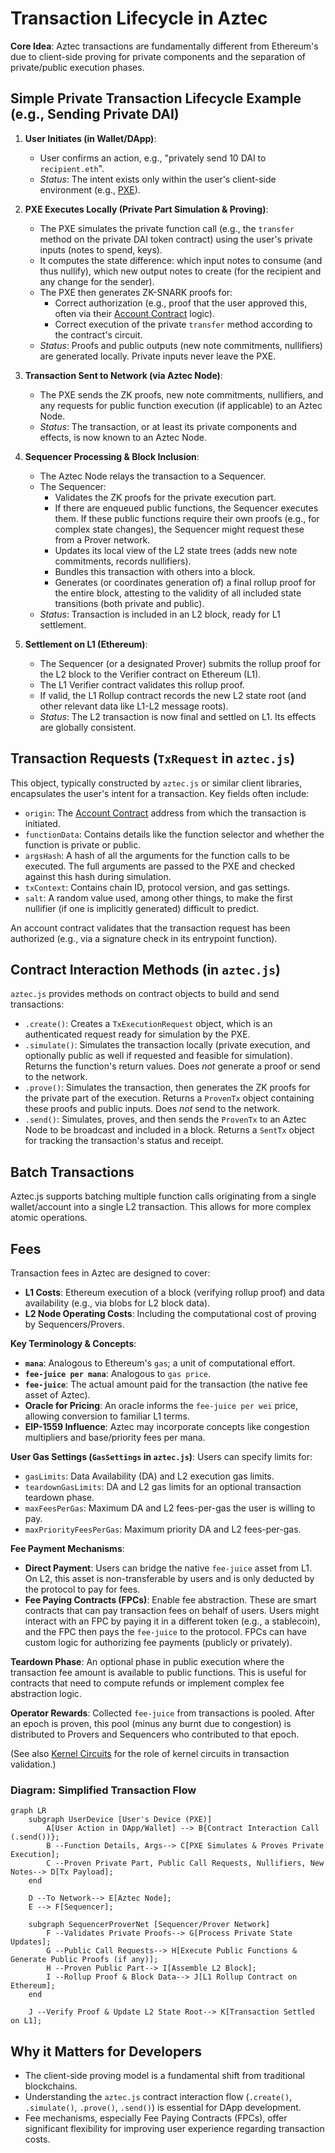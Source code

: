 # Transaction Lifecycle in Aztec

**Core Idea**: Aztec transactions are fundamentally different from Ethereum's due to client-side proving for private components and the separation of private/public execution phases.

## Simple Private Transaction Lifecycle Example (e.g., Sending Private DAI)

1.  **User Initiates (in Wallet/DApp)**:
    *   User confirms an action, e.g., "privately send 10 DAI to `recipient.eth`".
    *   *Status*: The intent exists only within the user's client-side environment (e.g., [PXE](./../ExecutionEnvironment/PXE.md)).

2.  **PXE Executes Locally (Private Part Simulation & Proving)**:
    *   The PXE simulates the private function call (e.g., the `transfer` method on the private DAI token contract) using the user's private inputs (notes to spend, keys).
    *   It computes the state difference: which input notes to consume (and thus nullify), which new output notes to create (for the recipient and any change for the sender).
    *   The PXE then generates ZK-SNARK proofs for:
        *   Correct authorization (e.g., proof that the user approved this, often via their [Account Contract](./../AccountsAndAuth/Accounts.md) logic).
        *   Correct execution of the private `transfer` method according to the contract's circuit.
    *   *Status*: Proofs and public outputs (new note commitments, nullifiers) are generated locally. Private inputs never leave the PXE.

3.  **Transaction Sent to Network (via Aztec Node)**:
    *   The PXE sends the ZK proofs, new note commitments, nullifiers, and any requests for public function execution (if applicable) to an Aztec Node.
    *   *Status*: The transaction, or at least its private components and effects, is now known to an Aztec Node.

4.  **Sequencer Processing & Block Inclusion**:
    *   The Aztec Node relays the transaction to a Sequencer.
    *   The Sequencer:
        *   Validates the ZK proofs for the private execution part.
        *   If there are enqueued public functions, the Sequencer executes them. If these public functions require their own proofs (e.g., for complex state changes), the Sequencer might request these from a Prover network.
        *   Updates its local view of the L2 state trees (adds new note commitments, records nullifiers).
        *   Bundles this transaction with others into a block.
        *   Generates (or coordinates generation of) a final rollup proof for the entire block, attesting to the validity of all included state transitions (both private and public).
    *   *Status*: Transaction is included in an L2 block, ready for L1 settlement.

5.  **Settlement on L1 (Ethereum)**:
    *   The Sequencer (or a designated Prover) submits the rollup proof for the L2 block to the Verifier contract on Ethereum (L1).
    *   The L1 Verifier contract validates this rollup proof.
    *   If valid, the L1 Rollup contract records the new L2 state root (and other relevant data like L1-L2 message roots).
    *   *Status*: The L2 transaction is now final and settled on L1. Its effects are globally consistent.

## Transaction Requests (`TxRequest` in `aztec.js`)

This object, typically constructed by `aztec.js` or similar client libraries, encapsulates the user's intent for a transaction. Key fields often include:
*   `origin`: The [Account Contract](./../AccountsAndAuth/Accounts.md) address from which the transaction is initiated.
*   `functionData`: Contains details like the function selector and whether the function is private or public.
*   `argsHash`: A hash of all the arguments for the function calls to be executed. The full arguments are passed to the PXE and checked against this hash during simulation.
*   `txContext`: Contains chain ID, protocol version, and gas settings.
*   `salt`: A random value used, among other things, to make the first nullifier (if one is implicitly generated) difficult to predict.

An account contract validates that the transaction request has been authorized (e.g., via a signature check in its entrypoint function).

## Contract Interaction Methods (in `aztec.js`)

`aztec.js` provides methods on contract objects to build and send transactions:
*   `.create()`: Creates a `TxExecutionRequest` object, which is an authenticated request ready for simulation by the PXE.
*   `.simulate()`: Simulates the transaction locally (private execution, and optionally public as well if requested and feasible for simulation). Returns the function's return values. Does *not* generate a proof or send to the network.
*   `.prove()`: Simulates the transaction, then generates the ZK proofs for the private part of the execution. Returns a `ProvenTx` object containing these proofs and public inputs. Does *not* send to the network.
*   `.send()`: Simulates, proves, and then sends the `ProvenTx` to an Aztec Node to be broadcast and included in a block. Returns a `SentTx` object for tracking the transaction's status and receipt.

## Batch Transactions

Aztec.js supports batching multiple function calls originating from a single wallet/account into a single L2 transaction. This allows for more complex atomic operations.

## Fees

Transaction fees in Aztec are designed to cover:
*   **L1 Costs**: Ethereum execution of a block (verifying rollup proof) and data availability (e.g., via blobs for L2 block data).
*   **L2 Node Operating Costs**: Including the computational cost of proving by Sequencers/Provers.

**Key Terminology & Concepts**:
*   **`mana`**: Analogous to Ethereum's `gas`; a unit of computational effort.
*   **`fee-juice per mana`**: Analogous to `gas price`.
*   **`fee-juice`**: The actual amount paid for the transaction (the native fee asset of Aztec).
*   **Oracle for Pricing**: An oracle informs the `fee-juice per wei` price, allowing conversion to familiar L1 terms.
*   **EIP-1559 Influence**: Aztec may incorporate concepts like congestion multipliers and base/priority fees per mana.

**User Gas Settings (`GasSettings` in `aztec.js`)**: Users can specify limits for:
*   `gasLimits`: Data Availability (DA) and L2 execution gas limits.
*   `teardownGasLimits`: DA and L2 gas limits for an optional transaction teardown phase.
*   `maxFeesPerGas`: Maximum DA and L2 fees-per-gas the user is willing to pay.
*   `maxPriorityFeesPerGas`: Maximum priority DA and L2 fees-per-gas.

**Fee Payment Mechanisms**:
*   **Direct Payment**: Users can bridge the native `fee-juice` asset from L1. On L2, this asset is non-transferable by users and is only deducted by the protocol to pay for fees.
*   **Fee Paying Contracts (FPCs)**: Enable fee abstraction. These are smart contracts that can pay transaction fees on behalf of users. Users might interact with an FPC by paying it in a different token (e.g., a stablecoin), and the FPC then pays the `fee-juice` to the protocol. FPCs can have custom logic for authorizing fee payments (publicly or privately).

**Teardown Phase**: An optional phase in public execution where the transaction fee amount is available to public functions. This is useful for contracts that need to compute refunds or implement complex fee abstraction logic.

**Operator Rewards**: Collected `fee-juice` from transactions is pooled. After an epoch is proven, this pool (minus any burnt due to congestion) is distributed to Provers and Sequencers who contributed to that epoch.

(See also [Kernel Circuits](./KernelCircuits.md) for the role of kernel circuits in transaction validation.)

### Diagram: Simplified Transaction Flow
```mermaid
graph LR
    subgraph UserDevice [User's Device (PXE)]
        A[User Action in DApp/Wallet] --> B{Contract Interaction Call (.send())};
        B --Function Details, Args--> C[PXE Simulates & Proves Private Execution];
        C --Proven Private Part, Public Call Requests, Nullifiers, New Notes--> D[Tx Payload];
    end

    D --To Network--> E[Aztec Node];
    E --> F[Sequencer];

    subgraph SequencerProverNet [Sequencer/Prover Network]
        F --Validates Private Proofs--> G[Process Private State Updates];
        G --Public Call Requests--> H[Execute Public Functions & Generate Public Proofs (if any)];
        H --Proven Public Part--> I[Assemble L2 Block];
        I --Rollup Proof & Block Data--> J[L1 Rollup Contract on Ethereum];
    end
    
    J --Verify Proof & Update L2 State Root--> K[Transaction Settled on L1];
```

## Why it Matters for Developers
*   The client-side proving model is a fundamental shift from traditional blockchains.
*   Understanding the `aztec.js` contract interaction flow (`.create()`, `.simulate()`, `.prove()`, `.send()`) is essential for DApp development.
*   Fee mechanisms, especially Fee Paying Contracts (FPCs), offer significant flexibility for improving user experience regarding transaction costs. 